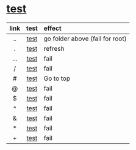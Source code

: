 # [test](subfolder/)

| link  |    test     | effect                          |
| :---: | :---------: | :------------------------------ |
|  ..   | [test](..)  | go folder above (fail for root) |
|   .   |  [test](.)  | refresh                         |
|  ...  | [test](...) | fail                            |
|   /   |  [test](/)  | fail                            |
|  \#   |  [test](#)  | Go to top                       |
|   @   |  [test](@)  | fail                            |
|   $   |  [test]($)  | fail                            |
|   ^   |  [test](^)  | fail                            |
|   &   |  [test](&)  | fail                            |
|  \*   |  [test](*)  | fail                            |
|  \+   |  [test](+)  | fail                            |